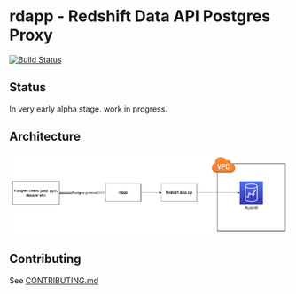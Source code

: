 # rdapp - Redshift Data API Postgres Proxy

[![Build Status](https://github.com/kishaningithub/rdapp/actions/workflows/build.yml/badge.svg)](https://github.com/kishaningithub/rdapp/actions/workflows/build.yml)

## Status

In very early alpha stage. work in progress.

## Architecture

![Architecture](./diagrams/architecture.png)

## Contributing

See [CONTRIBUTING.md](./CONTRIBUTING.md)
